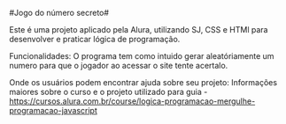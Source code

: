#Jogo do número secreto#

Este é uma projeto aplicado pela Alura, utilizando SJ, CSS e HTMl para desenvolver e praticar lógica de programação.

Funcionalidades:
O programa tem como intuido gerar aleatóriamente um numero para que o jogador ao acessar o site tente acertalo.

Onde os usuários podem encontrar ajuda sobre seu projeto:
Informações maiores sobre o curso e o projeto utilizado para guia - https://cursos.alura.com.br/course/logica-programacao-mergulhe-programacao-javascript

